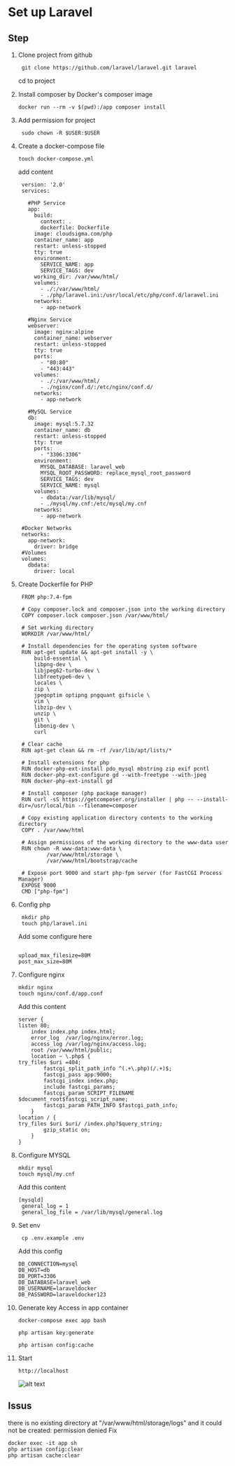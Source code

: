 # Set up Laravel #

## Step ##

1. Clone project from github
   ```
    git clone https://github.com/laravel/laravel.git laravel
   ```
   cd to project
2. Install composer by Docker's composer image
    ```
    docker run --rm -v $(pwd):/app composer install
    ```
3. Add permission for project 
   ```
    sudo chown -R $USER:$USER 
   ```
4. Create a docker-compose file
   ```
   touch docker-compose.yml
   ```
   add content
   ```
    version: '2.0'
    services:

      #PHP Service
      app:
        build:
          context: .
          dockerfile: Dockerfile
        image: cloudsigma.com/php
        container_name: app
        restart: unless-stopped
        tty: true
        environment:
          SERVICE_NAME: app
          SERVICE_TAGS: dev
        working_dir: /var/www/html/
        volumes:
          - ./:/var/www/html/
          - ./php/laravel.ini:/usr/local/etc/php/conf.d/laravel.ini
        networks:
          - app-network

      #Nginx Service
      webserver:
        image: nginx:alpine
        container_name: webserver
        restart: unless-stopped
        tty: true
        ports:
          - "80:80"
          - "443:443"
        volumes:
          - ./:/var/www/html/
          - ./nginx/conf.d/:/etc/nginx/conf.d/
        networks:
          - app-network

      #MySQL Service
      db:
        image: mysql:5.7.32
        container_name: db
        restart: unless-stopped
        tty: true
        ports:
          - "3306:3306"
        environment:
          MYSQL_DATABASE: laravel_web
          MYSQL_ROOT_PASSWORD: replace_mysql_root_password
          SERVICE_TAGS: dev
          SERVICE_NAME: mysql
        volumes:
          - dbdata:/var/lib/mysql/
          - ./mysql/my.cnf:/etc/mysql/my.cnf
        networks:
          - app-network

    #Docker Networks
    networks:
      app-network:
        driver: bridge
    #Volumes
    volumes:
      dbdata:
        driver: local
   ```
5. Create Dockerfile for PHP
   ```
    FROM php:7.4-fpm

    # Copy composer.lock and composer.json into the working directory
    COPY composer.lock composer.json /var/www/html/

    # Set working directory
    WORKDIR /var/www/html/

    # Install dependencies for the operating system software
    RUN apt-get update && apt-get install -y \
        build-essential \
        libpng-dev \
        libjpeg62-turbo-dev \
        libfreetype6-dev \
        locales \
        zip \
        jpegoptim optipng pngquant gifsicle \
        vim \
        libzip-dev \
        unzip \
        git \
        libonig-dev \
        curl

    # Clear cache
    RUN apt-get clean && rm -rf /var/lib/apt/lists/*

    # Install extensions for php
    RUN docker-php-ext-install pdo_mysql mbstring zip exif pcntl
    RUN docker-php-ext-configure gd --with-freetype --with-jpeg
    RUN docker-php-ext-install gd

    # Install composer (php package manager)
    RUN curl -sS https://getcomposer.org/installer | php -- --install-dir=/usr/local/bin --filename=composer

    # Copy existing application directory contents to the working directory
    COPY . /var/www/html

    # Assign permissions of the working directory to the www-data user
    RUN chown -R www-data:www-data \
            /var/www/html/storage \
            /var/www/html/bootstrap/cache

    # Expose port 9000 and start php-fpm server (for FastCGI Process Manager)
    EXPOSE 9000
    CMD ["php-fpm"]
   ```
5. Config php
   ```
    mkdir php
    touch php/laravel.ini
    ```
    Add some configure here
    ```
    
    upload_max_filesize=80M
    post_max_size=80M
   ```
6. Configure nginx
    ```
    mkdir nginx
    touch nginx/conf.d/app.conf
    ```
    Add this content
    ```
    server {
    listen 80;
        index index.php index.html;
        error_log  /var/log/nginx/error.log;
        access_log /var/log/nginx/access.log;
        root /var/www/html/public;
        location ~ \.php$ {
    try_files $uri =404;
            fastcgi_split_path_info ^(.+\.php)(/.+)$;
            fastcgi_pass app:9000;
            fastcgi_index index.php;
            include fastcgi_params;
            fastcgi_param SCRIPT_FILENAME $document_root$fastcgi_script_name;
            fastcgi_param PATH_INFO $fastcgi_path_info;
        }
    location / {
    try_files $uri $uri/ /index.php?$query_string;
            gzip_static on;
        }
    }
    ```
7. Configure MYSQL
   ```
   mkdir mysql
   touch mysql/my.cnf
   ```
   Add this content
   ```
   [mysqld]
    general_log = 1
    general_log_file = /var/lib/mysql/general.log
    ```
8. Set env
   ```
    cp .env.example .env
   ```
    Add this config
    ```
    DB_CONNECTION=mysql
    DB_HOST=db
    DB_PORT=3306
    DB_DATABASE=laravel_web
    DB_USERNAME=laraveldocker
    DB_PASSWORD=laraveldocker123

    ```
9. Generate key
    Access in app container
    ```
    docker-compose exec app bash

    php artisan key:generate

    php artisan config:cache
    ```
10. Start
    ```
    http://localhost
    ```

    ![alt text](assets/Screenshot%20from%202022-12-14%2021-37-04.png)

## Issus ##
there is no existing directory at "/var/www/html/storage/logs" and it could not be created: permission denied
Fix
```
docker exec -it app sh
php artisan config:clear
php artisan cache:clear

```